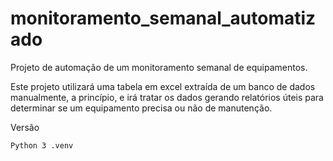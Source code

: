 # monitoramento_semanal_automatizado
Projeto de automação de um monitoramento semanal de equipamentos.

Este projeto utilizará uma tabela em excel extraída de um banco de dados manualmente, a princípio, e irá tratar os dados 
gerando relatórios úteis para determinar se um equipamento precisa ou não de manutenção.

Versão
```console
Python 3 .venv
```
